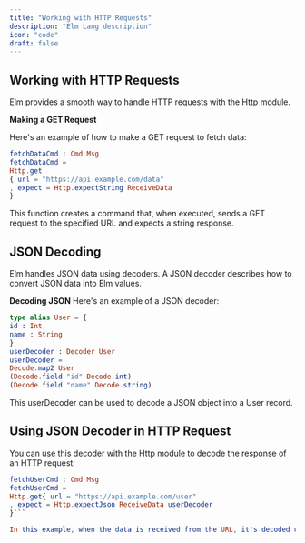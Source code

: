 ```yaml
---
title: "Working with HTTP Requests"
description: "Elm Lang description"
icon: "code"
draft: false
---
```



## Working with HTTP Requests
Elm provides a smooth way to handle HTTP requests with the Http module.

**Making a GET Request**

Here's an example of how to make a GET request to fetch data:
```elm
fetchDataCmd : Cmd Msg
fetchDataCmd =
Http.get
{ url = "https://api.example.com/data"
, expect = Http.expectString ReceiveData
}
```

This function creates a command that, when executed, sends a GET request to the specified
URL and expects a string response.

## JSON Decoding
Elm handles JSON data using decoders. A JSON decoder describes how to convert JSON data
into Elm values.

**Decoding JSON**
Here's an example of a JSON decoder:

```elm
type alias User = {
id : Int,
name : String
}
userDecoder : Decoder User
userDecoder =
Decode.map2 User
(Decode.field "id" Decode.int)
(Decode.field "name" Decode.string)
```

This userDecoder can be used to decode a JSON object into a User record.


## Using JSON Decoder in HTTP Request
You can use this decoder with the Http module to decode the response of an HTTP request:
```elm
fetchUserCmd : Cmd Msg
fetchUserCmd =
Http.get{ url = "https://api.example.com/user"
, expect = Http.expectJson ReceiveData userDecoder
}```

In this example, when the data is received from the URL, it's decoded using userDecoder.
````

